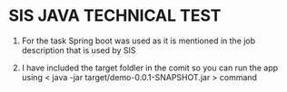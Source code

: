 # SIS JAVA TECHNICAL TEST

1) For the task Spring boot was used as it is mentioned in the job description that is used by SIS

2) I have included the target foldler in the comit so you can run the app using < java -jar target/demo-0.0.1-SNAPSHOT.jar > command
